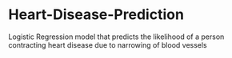# Heart-Disease-Prediction
Logistic Regression model that predicts the likelihood of a person contracting heart disease due to narrowing of blood vessels
